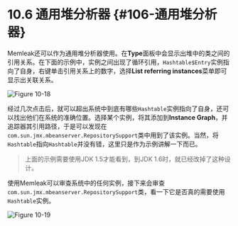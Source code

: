 # 10.6 通用堆分析器 {#106-通用堆分析器}

Memleak还可以作为通用堆分析器使用。在**Type**面板中会显示出堆中的类之间的引用关系。在下面的示例中，实例之间出现了循环引用，`Hashtable$Entry`实例指向了自身，右键单击引用关系上的数字，选择**List referring instances**菜单即可显示出关联关系。

![](../images/10-18.jpg "Figure 10-18")

经过几次点击后，就可以超出系统中到底有哪些`Hashtable`实例指向了自身，还可以找出他们在系统的准确位置。选择某个实例，将其添加到**Instance Graph**，并追踪器其引用路径，于是可以发现在`com.sun.jmx.mbeanserver.RepositorySupport`类中用到了该实例。当然，将`Hashtable`指向`Hashtable`并没有错，这里只是作为示例讲解一下而已。

> 上面的示例需要使用JDK 1.5才能看到，到JDK 1.6时，就已经改掉了这种设计。

使用Memleak可以审查系统中的任何实例，接下来会审查`com.sun.jmx.mbeanserver.RepositorySupport`类，看一下它是否真的需要使用`Hashtable`实例。

![](../images/10-19.jpg "Figure 10-19")

